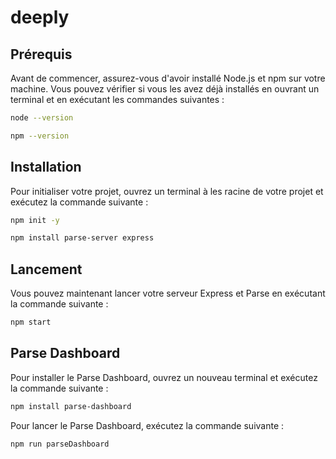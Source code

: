 # deeply
## Prérequis

Avant de commencer, assurez-vous d'avoir installé Node.js et npm sur votre machine. Vous pouvez vérifier si vous les avez déjà installés en ouvrant un terminal et en exécutant les commandes suivantes :

```bash
node --version
```

```  bash
npm --version
```

## Installation

Pour initialiser votre projet, ouvrez un terminal à les racine de votre projet et exécutez la commande suivante :

```bash
npm init -y
```
```bash
npm install parse-server express
```

## Lancement
Vous pouvez maintenant lancer votre serveur Express et Parse en exécutant la commande suivante :

```bash
npm start
```
## Parse Dashboard
Pour installer le Parse Dashboard, ouvrez un nouveau terminal et exécutez la commande suivante :

```bash
npm install parse-dashboard
```
Pour lancer le Parse Dashboard, exécutez la commande suivante :

```bash
npm run parseDashboard
```

